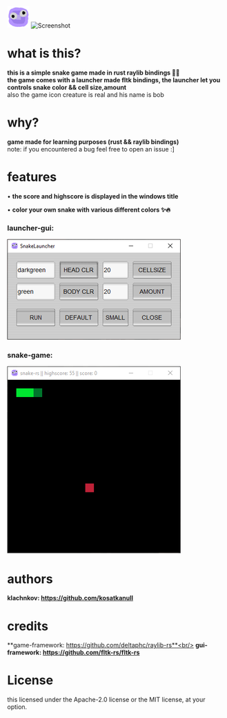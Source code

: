![Screenshot](assets/icon.png) ![Screenshot](assets/mascot.png)
# what is this?
**this is a simple snake game made in rust raylib bindings :apple::snake:**<br/>
**the game comes with a launcher made fltk bindings, the launcher let you controls snake color && cell size,amount**<br/>
also the game icon creature is real and his name is bob<br/>

# why?
**game made for learning purposes (rust && raylib bindings)**<br/>
note: if you encountered a bug feel free to open an issue :]

# features
• **the score and highscore is displayed in the windows title**

• **color your own snake with various different colors :sparkles::fire:**

### launcher-gui:
![Screenshot](assets/launcher.png)

### snake-game:
![Screenshot](assets/game.png)

# authors
**klachnkov: https://github.com/kosatkanull**

# credits
**game-framework: https://github.com/deltaphc/raylib-rs**<br/>
**gui-framework: https://github.com/fltk-rs/fltk-rs**

# License
this licensed under the Apache-2.0 license or the MIT license, at your option.

